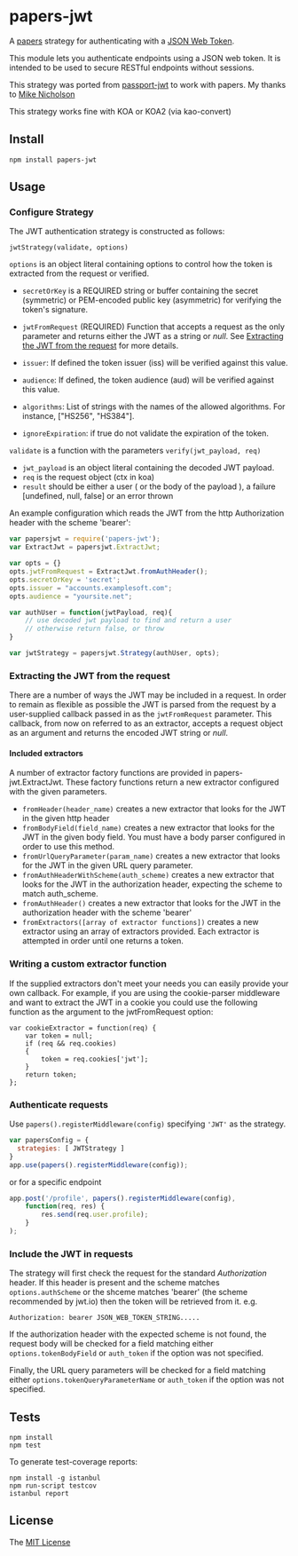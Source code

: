 # papers-jwt

A [papers](https://www.npmjs.com/package/papers) strategy for authenticating with a
[JSON Web Token](http://jwt.io).

This module lets you authenticate endpoints using a JSON web token. It is
intended to be used to secure RESTful endpoints without sessions.

This strategy was ported from [passport-jwt](https://www.npmjs.com/package/passport-jwt) to work with papers. My thanks to [Mike Nicholson](https://www.npmjs.com/~themikenicholson) 

This strategy works fine with KOA or KOA2 (via kao-convert)

## Install

    npm install papers-jwt

## Usage

### Configure Strategy

The JWT authentication strategy is constructed as follows:

    jwtStrategy(validate, options)

`options` is an object literal containing options to control how the token is
extracted from the request or verified.

* `secretOrKey` is a REQUIRED string or buffer containing the secret
  (symmetric) or PEM-encoded public key (asymmetric) for verifying the token's
  signature.

* `jwtFromRequest` (REQUIRED) Function that accepts a request as the only
  parameter and returns either the JWT as a string or *null*. See 
  [Extracting the JWT from the request](#extracting-the-jwt-from-the-request) for
  more details.
* `issuer`: If defined the token issuer (iss) will be verified against this
  value.
* `audience`: If defined, the token audience (aud) will be verified against
  this value.
* `algorithms`: List of strings with the names of the allowed algorithms. For instance, ["HS256", "HS384"].
* `ignoreExpiration`: if true do not validate the expiration of the token.

`validate` is a function with the parameters `verify(jwt_payload, req)`

* `jwt_payload` is an object literal containing the decoded JWT payload.
* `req` is the request object (ctx in koa)
* `result` should be either a user ( or the body of the payload ), a failure [undefined, null, false] or an error thrown

An example configuration which reads the JWT from the http
Authorization header with the scheme 'bearer':

```js
var papersjwt = require('papers-jwt');
var ExtractJwt = papersjwt.ExtractJwt;

var opts = {}
opts.jwtFromRequest = ExtractJwt.fromAuthHeader();
opts.secretOrKey = 'secret';
opts.issuer = "accounts.examplesoft.com";
opts.audience = "yoursite.net";

var authUser = function(jwtPayload, req){
	// use decoded jwt payload to find and return a user
	// otherwise return false, or throw
}

var jwtStrategy = papersjwt.Strategy(authUser, opts);

```

### Extracting the JWT from the request

There are a number of ways the JWT may be included in a request.  In order to remain as flexible as
possible the JWT is parsed from the request by a user-supplied callback passed in as the
`jwtFromRequest` parameter.  This callback, from now on referred to as an extractor,
accepts a request object as an argument and returns the encoded JWT string or *null*.

#### Included extractors 

A number of extractor factory functions are provided in papers-jwt.ExtractJwt. These factory
functions return a new extractor configured with the given parameters.

* ```fromHeader(header_name)``` creates a new extractor that looks for the JWT in the given http
  header
* ```fromBodyField(field_name)``` creates a new extractor that looks for the JWT in the given body
  field.  You must have a body parser configured in order to use this method.
* ```fromUrlQueryParameter(param_name)``` creates a new extractor that looks for the JWT in the given
  URL query parameter.
* ```fromAuthHeaderWithScheme(auth_scheme)``` creates a new extractor that looks for the JWT in the
  authorization header, expecting the scheme to match auth_scheme.
* ```fromAuthHeader()``` creates a new extractor that looks for the JWT in the authorization header
  with the scheme 'bearer'
* ```fromExtractors([array of extractor functions])``` creates a new extractor using an array of
  extractors provided. Each extractor is attempted in order until one returns a token.

### Writing a custom extractor function

If the supplied extractors don't meet your needs you can easily provide your own callback. For
example, if you are using the cookie-parser middleware and want to extract the JWT in a cookie 
you could use the following function as the argument to the jwtFromRequest option:

```
var cookieExtractor = function(req) {
    var token = null;
    if (req && req.cookies)
    {
        token = req.cookies['jwt'];
    }
    return token;
};
```

### Authenticate requests

Use `papers().registerMiddleware(config)` specifying `'JWT'` as the strategy.
```js
var papersConfig = {
  strategies: [ JWTStrategy ]
}
app.use(papers().registerMiddleware(config));
```
or for a specific endpoint
```js
app.post('/profile', papers().registerMiddleware(config),
    function(req, res) {
        res.send(req.user.profile);
    }
);
```

### Include the JWT in requests

The strategy will first check the request for the standard *Authorization*
header. If this header is present and the scheme matches `options.authScheme`
or the shceme matches 'bearer' (the scheme recommended by jwt.io) then the token will be retrieved from
it. e.g.

    Authorization: bearer JSON_WEB_TOKEN_STRING.....

If the authorization header with the expected scheme is not found, the request
body will be checked for a field matching either `options.tokenBodyField` or
`auth_token` if the option was not specified.

Finally, the URL query parameters will be checked for a field matching either
`options.tokenQueryParameterName` or `auth_token` if the option was not
specified.

## Tests

    npm install
    npm test

To generate test-coverage reports:

    npm install -g istanbul
    npm run-script testcov
    istanbul report

## License

The [MIT License](http://opensource.org/licenses/MIT)


